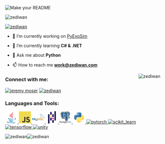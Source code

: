 <img width="1834" alt="Make your README" src="https://github.com/Zediwan/Zediwan/assets/107117424/20108ccf-a6ab-4438-86cd-2eb7151e9a89">

<p align="left"> <img src="https://komarev.com/ghpvc/?username=zediwan&label=Profile%20views&color=0e75b6&style=flat" alt="zediwan" /> </p>
<p align="left"> <a href="https://github.com/ryo-ma/github-profile-trophy"><img src="https://github-profile-trophy.vercel.app/?username=zediwan" alt="zediwan" /></a> </p>

- 🔭 I’m currently working on [PyEvoSim](https://github.com/Zediwan/PyEvoSim)

- 🌱 I’m currently learning **C# & .NET**

- 💬 Ask me about **Python**

- 📫 How to reach me **work@zediwan.com**

<p><img align="right" src="https://github-readme-stats.vercel.app/api/top-langs?username=zediwan&show_icons=true&locale=en&layout=compact" alt="zediwan" /></p>

<h3 align="left">Connect with me:</h3>
<p align="left">
<a href="https://www.linkedin.com/in/jeremy-moser-4a7101254/" target="blank"><img align="center" src="https://raw.githubusercontent.com/rahuldkjain/github-profile-readme-generator/master/src/images/icons/Social/linked-in-alt.svg" alt="jeremy moser" height="30" width="40" /></a>
<a href="https://www.youtube.com/channel/UChrCfpdAS12xkTRgiu6GX5w" target="blank"><img align="center" src="https://raw.githubusercontent.com/rahuldkjain/github-profile-readme-generator/master/src/images/icons/Social/youtube.svg" alt="zediwan" height="30" width="40" /></a>
</p>

<h3 align="left">Languages and Tools:</h3>
<p align="left"> <a href="https://www.java.com" target="_blank" rel="noreferrer"> <img src="https://raw.githubusercontent.com/devicons/devicon/master/icons/java/java-original.svg" alt="java" width="40" height="40"/> </a> <a href="https://developer.mozilla.org/en-US/docs/Web/JavaScript" target="_blank" rel="noreferrer"> <img src="https://raw.githubusercontent.com/devicons/devicon/master/icons/javascript/javascript-original.svg" alt="javascript" width="40" height="40"/> </a> <a href="https://www.mysql.com/" target="_blank" rel="noreferrer"> <img src="https://raw.githubusercontent.com/devicons/devicon/master/icons/mysql/mysql-original-wordmark.svg" alt="mysql" width="40" height="40"/> </a> <a href="https://pandas.pydata.org/" target="_blank" rel="noreferrer"> <img src="https://raw.githubusercontent.com/devicons/devicon/2ae2a900d2f041da66e950e4d48052658d850630/icons/pandas/pandas-original.svg" alt="pandas" width="40" height="40"/> </a> <a href="https://www.postgresql.org" target="_blank" rel="noreferrer"> <img src="https://raw.githubusercontent.com/devicons/devicon/master/icons/postgresql/postgresql-original-wordmark.svg" alt="postgresql" width="40" height="40"/> </a> <a href="https://www.python.org" target="_blank" rel="noreferrer"> <img src="https://raw.githubusercontent.com/devicons/devicon/master/icons/python/python-original.svg" alt="python" width="40" height="40"/> </a> <a href="https://pytorch.org/" target="_blank" rel="noreferrer"> <img src="https://www.vectorlogo.zone/logos/pytorch/pytorch-icon.svg" alt="pytorch" width="40" height="40"/> </a> <a href="https://scikit-learn.org/" target="_blank" rel="noreferrer"> <img src="https://upload.wikimedia.org/wikipedia/commons/0/05/Scikit_learn_logo_small.svg" alt="scikit_learn" width="40" height="40"/> </a> <a href="https://www.tensorflow.org" target="_blank" rel="noreferrer"> <img src="https://www.vectorlogo.zone/logos/tensorflow/tensorflow-icon.svg" alt="tensorflow" width="40" height="40"/> </a> <a href="https://unity.com/" target="_blank" rel="noreferrer"> <img src="https://www.vectorlogo.zone/logos/unity3d/unity3d-icon.svg" alt="unity" width="40" height="40"/> </a> </p>

<p><img align="left" src="https://github-readme-stats.vercel.app/api?username=zediwan&show_icons=true&locale=en" alt="zediwan" /></p>
<p><img align="left" src="https://github-readme-streak-stats.herokuapp.com/?user=zediwan&" alt="zediwan" /></p>
